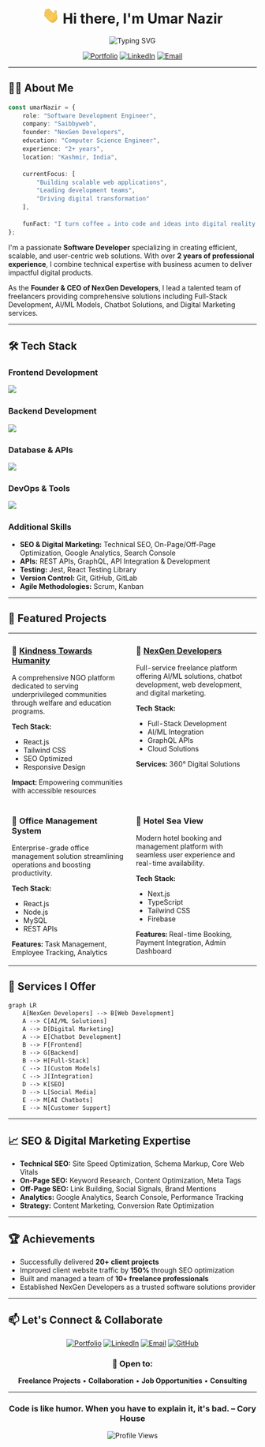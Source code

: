<div align="center">
  
# <img src="https://raw.githubusercontent.com/ABSphreak/ABSphreak/master/gifs/Hi.gif" width="35"> Hi there, I'm Umar Nazir

<img src="https://readme-typing-svg.demolab.com?font=Fira+Code&weight=600&size=22&pause=1000&color=4C8BF5&center=true&vCenter=true&width=700&lines=Software+Developer+%7C+Frontend+Engineer;Founder+%26+CEO+at+NexGen+Developers;Building+Scalable+Web+Solutions;SEO+%26+Digital+Marketing+Expert;Full-Stack+Developer+%7C+Problem+Solver" alt="Typing SVG" />

[![Portfolio](https://img.shields.io/badge/Portfolio-umarnazir.vercel.app-FF5722?style=flat-square&logo=google-chrome&logoColor=white)](https://umarnazir.vercel.app)
[![LinkedIn](https://img.shields.io/badge/LinkedIn-umar--nazir19-0077B5?style=flat-square&logo=linkedin&logoColor=white)](https://linkedin.com/in/umar-nazir19)
[![Email](https://img.shields.io/badge/Email-erumarnazir%40gmail.com-D14836?style=flat-square&logo=gmail&logoColor=white)](mailto:erumarnazir@gmail.com)

</div>

---

## 👨‍💻 About Me

```typescript
const umarNazir = {
    role: "Software Development Engineer",
    company: "Saibbyweb",
    founder: "NexGen Developers",
    education: "Computer Science Engineer",
    experience: "2+ years",
    location: "Kashmir, India",
    
    currentFocus: [
        "Building scalable web applications",
        "Leading development teams",
        "Driving digital transformation"
    ],
    
    funFact: "I turn coffee ☕ into code and ideas into digital reality!"
};
```

I'm a passionate **Software Developer** specializing in creating efficient, scalable, and user-centric web solutions. With over **2 years of professional experience**, I combine technical expertise with business acumen to deliver impactful digital products.

As the **Founder & CEO of NexGen Developers**, I lead a talented team of freelancers providing comprehensive solutions including Full-Stack Development, AI/ML Models, Chatbot Solutions, and Digital Marketing services.

---

## 🛠️ Tech Stack

### **Frontend Development**
<p>
  <img src="https://skillicons.dev/icons?i=html,css,js,react,nextjs,tailwind,ts,redux,materialui,bootstrap&perline=10" />
</p>

### **Backend Development**
<p>
  <img src="https://skillicons.dev/icons?i=nodejs,express,nestjs,graphql,postman,nginx&perline=10" />
</p>

### **Database & APIs**
<p>
  <img src="https://skillicons.dev/icons?i=mongodb,mysql,postgresql,firebase,redis,prisma&perline=10" />
</p>

### **DevOps & Tools**
<p>
  <img src="https://skillicons.dev/icons?i=git,github,docker,vercel,netlify,vscode,figma,linux&perline=10" />
</p>

### **Additional Skills**
- **SEO & Digital Marketing:** Technical SEO, On-Page/Off-Page Optimization, Google Analytics, Search Console
- **APIs:** REST APIs, GraphQL, API Integration & Development
- **Testing:** Jest, React Testing Library
- **Version Control:** Git, GitHub, GitLab
- **Agile Methodologies:** Scrum, Kanban

---

## 🚀 Featured Projects

<table>
<tr>
<td width="50%" valign="top">

### 🌟 [Kindness Towards Humanity](https://kindnesstowardshumanity.in)

A comprehensive NGO platform dedicated to serving underprivileged communities through welfare and education programs.

**Tech Stack:**
- React.js
- Tailwind CSS
- SEO Optimized
- Responsive Design

**Impact:** Empowering communities with accessible resources

</td>
<td width="50%" valign="top">

### 💼 [NexGen Developers](https://github.com/umarnazir/NexGen-Developers)

Full-service freelance platform offering AI/ML solutions, chatbot development, web development, and digital marketing.

**Tech Stack:**
- Full-Stack Development
- AI/ML Integration
- GraphQL APIs
- Cloud Solutions

**Services:** 360° Digital Solutions

</td>
</tr>
<tr>
<td width="50%" valign="top">

### 🏢 Office Management System

Enterprise-grade office management solution streamlining operations and boosting productivity.

**Tech Stack:**
- React.js
- Node.js
- MySQL
- REST APIs

**Features:** Task Management, Employee Tracking, Analytics

</td>
<td width="50%" valign="top">

### 🏨 Hotel Sea View

Modern hotel booking and management platform with seamless user experience and real-time availability.

**Tech Stack:**
- Next.js
- TypeScript
- Tailwind CSS
- Firebase

**Features:** Real-time Booking, Payment Integration, Admin Dashboard

</td>
</tr>
</table>

## 🎯 Services I Offer

```mermaid
graph LR
    A[NexGen Developers] --> B[Web Development]
    A --> C[AI/ML Solutions]
    A --> D[Digital Marketing]
    A --> E[Chatbot Development]
    B --> F[Frontend]
    B --> G[Backend]
    B --> H[Full-Stack]
    C --> I[Custom Models]
    C --> J[Integration]
    D --> K[SEO]
    D --> L[Social Media]
    E --> M[AI Chatbots]
    E --> N[Customer Support]
```

---

## 📈 SEO & Digital Marketing Expertise

- **Technical SEO:** Site Speed Optimization, Schema Markup, Core Web Vitals
- **On-Page SEO:** Keyword Research, Content Optimization, Meta Tags
- **Off-Page SEO:** Link Building, Social Signals, Brand Mentions
- **Analytics:** Google Analytics, Search Console, Performance Tracking
- **Strategy:** Content Marketing, Conversion Rate Optimization

---

## 🏆 Achievements

- Successfully delivered **20+ client projects**
- Improved client website traffic by **150%** through SEO optimization
- Built and managed a team of **10+ freelance professionals**
- Established NexGen Developers as a trusted software solutions provider

---

## 📫 Let's Connect & Collaborate

<div align="center">

[![Portfolio](https://img.shields.io/badge/🌐_Portfolio-umarnazir.vercel.app-FF5722?style=for-the-badge)](https://umarnazir.vercel.app)
[![LinkedIn](https://img.shields.io/badge/LinkedIn-Connect-0077B5?style=for-the-badge&logo=linkedin&logoColor=white)](https://linkedin.com/in/umar-nazir19)
[![Email](https://img.shields.io/badge/Email-erumarnazir@gmail.com-D14836?style=for-the-badge&logo=gmail&logoColor=white)](mailto:erumarnazir@gmail.com)
[![GitHub](https://img.shields.io/badge/GitHub-Follow-181717?style=for-the-badge&logo=github&logoColor=white)](https://github.com/umarnazir)

### 💬 Open to:
**Freelance Projects** • **Collaboration** • **Job Opportunities** • **Consulting**

</div>

---

<div align="center">

### Code is like humor. When you have to explain it, it's bad. – Cory House

![Profile Views](https://komarev.com/ghpvc/?username=umarnazir&color=blueviolet&style=flat-square&label=Profile+Views)


</div>
